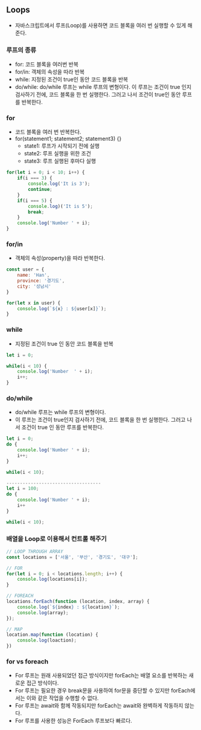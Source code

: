 ## Loops
- 자바스크립트에서 루프(Loop)를 사용하면 코드 블록을 여러 번 실행할 수 있게 해준다.

### 루프의 종류
- for: 코드 블록을 여러번 반복
- for/in: 객체의 속성을 따라 반복
- while: 지정된 조건이 true인 동안 코드 블록을 반복
- do/while: do/while 루프는 while 루프의 변형이다. 이 루프는 조건이 true 인지 검사하기 전에, 코드 블록을 한 번 실행한다. 그러고 나서 조건이 true인 동안 루프를 반복한다.

### for
- 코드 블록을 여러 번 반복한다.
- for(statement1; statement2; statement3) {}
    - state1: 루프가 시작되기 전에 실행
    - state2: 루프 실행을 위한 조건
    - state3: 루프 실행된 후마다 실행

```js
for(let i = 0; i < 10; i++) {
    if(i === 3) {
        console.log('It is 3');
        continue;
    }
    if(i === 5) {
        console.log)('It is 5');
        break;
    }
    console.log('Number ' + i);
}
```

### for/in
- 객체의 속성(property)을 따라 반복한다.
```js
const user = {
    name: 'Han',
    province: '경기도',
    city: '성남시'
}

for(let x in user) {
    console.log(`${x} : ${user[x]}`);
}
```

### while
- 지정된 조건이 true 인 동안 코드 블록을 반복
```js
let i = 0;

while(i < 10) {
    console.log('Number  ' + i);
    i++;
}
```

### do/while
- do/while 루프는 while 루프의 변형이다.
- 이 루프는 조건이 true인지 검사하기 전에, 코드 블록을 한 번 실행한다. 그러고 나서 조건이 true 인 동안 루프를 반복한다.
```js
let i = 0;
do {
    console.log('Number ' + i);
    i++;
}

while(i < 10);

-----------------------------------
let i = 100;
do {
    console.log('Number ' + i);
    i++
}

while(i < 10);
```

### 배열을 Loop로 이용해서 컨트롤 해주기
```js
// LOOP THROUGH ARRAY
const locations = ['서울', '부산', '경기도', '대구'];

// FOR
for(let i = 0; i < locations.length; i++) {
    console.log(locations[i]);
}

// FOREACH
locations.forEach(function (location, index, array) {
    console.log(`${index} : ${location}`);
    console.log(array);
});

// MAP
location.map(function (location) {
    console.log(loaction);
})
```

### for vs foreach
- For 루프는 원래 사용되었던 접근 방식이지만 forEach는 배열 요소를 반복하는 새로운 접근 방식이다.
- For 루프는 필요한 경우 break문을 사용하여 for문을 중단할 수 있지만 forEach에서는 이와 같은 작업을 수행할 수 없다.
- For 루프는 await와 함께 작동되지만 forEach는 await와 완벽하게 작동하지 않는다.
- For 루프를 사용한 성능은 ForEach 루프보다 빠르다.
